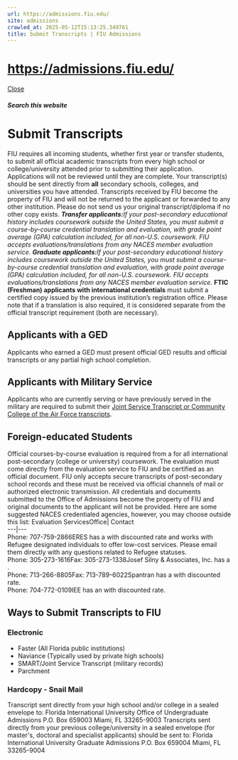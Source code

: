```yaml
---
url: https://admissions.fiu.edu/
site: admissions
crawled_at: 2025-05-12T15:13:25.349761
title: Submit Transcripts | FIU Admissions
---
```


# https://admissions.fiu.edu/

[ Close ](https://admissions.fiu.edu/how-to-apply/submit-transcripts/)
##### Search this website
# Submit Transcripts
FIU requires all incoming students, whether first year or transfer students, to submit all official academic transcripts from every high school or college/university attended prior to submitting their application. Applications will not be reviewed until they are complete. Your transcript(s) should be sent directly from **all** secondary schools, colleges, and universities you have attended.
Transcripts received by FIU become the property of FIU and will not be returned to the applicant or forwarded to any other institution. Please do not send us your original transcript/diploma if no other copy exists.
**_Transfer applicants:_**_If your post-secondary educational history includes coursework outside the United States, you must submit a course-by-course credential translation and evaluation, with grade point average (GPA) calculation included, for all non-U.S. coursework. FIU accepts evaluations/translations from any NACES member evaluation service._
**_Graduate applicants:_**_If your post-secondary educational history includes coursework outside the United States, you must submit a course-by-course credential translation and evaluation, with grade point average (GPA) calculation included, for all non-U.S. coursework. FIU accepts evaluations/translations from any NACES member evaluation service._
**FTIC (Freshman) applicants with international credentials** must submit a certified copy issued by the previous institution’s registration office. Please note that if a translation is also required, it is considered separate from the official transcript requirement (both are necessary).
## Applicants with a GED
Applicants who earned a GED must present official GED results and official transcripts or any partial high school completion.
## Applicants with Military Service
Applicants who are currently serving or have previously served in the military are required to submit their [Joint Service Transcript or Community College of the Air Force transcripts](https://transfer.fiu.edu/student-type/military/).
## Foreign-educated Students
Official courses-by-course evaluation is required from a for all international post-secondary (college or university) coursework. The evaluation must come directly from the evaluation service to FIU and be certified as an official document. FIU only accepts secure transcripts of post-secondary school records and these must be received via official channels of mail or authorized electronic transmission. All credentials and documents submitted to the Office of Admissions become the property of FIU and original documents to the applicant will not be provided.
Here are some suggested NACES credentialed agencies, however, you may choose outside this list:
Evaluation ServicesOffice| Contact  
---|---  
Phone: 707-759-2866ERES has a with discounted rate and works with Refugee designated individuals to offer low-cost services. Please email them directly with any questions related to Refugee statuses.  
Phone: 305-273-1616Fax: 305-273-1338Josef Silny & Associates, Inc. has a .  
Phone: 713-266-8805Fax: 713-789-6022Spantran has a  with discounted rate.  
Phone: 704-772-0109IEE has an with discounted rate.  
## Ways to Submit Transcripts to FIU
### Electronic
  * Faster (All Florida public institutions)
  * Naviance (Typically used by private high schools)
  * SMART/Joint Service Transcript (military records)
  * Parchment 


### Hardcopy - Snail Mail
Transcript sent directly from your high school and/or college in a sealed envelope to:
Florida International University Office of Undergraduate Admissions P.O. Box 659003 Miami, FL 33265-9003
Transcripts sent directly from your previous college/university in a sealed envelope (for master's, doctoral and specialist applicants) should be sent to:
Florida International University Graduate Admissions P.O. Box 659004 Miami, FL 33265-9004

